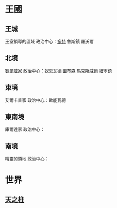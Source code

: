<!-- TITLE: 地理位置 -->
<!-- SUBTITLE:  -->

# 王國
## 王城
王室領導的區域
政治中心：[多特](/地理/多特)
魯斯鎮
羅沃爾
## 北境
[賽爾威家](/組織/賽威爾家)
政治中心：奴恩瓦德
圖布森
馬克斯威爾
紐寧鎮
## 東境
艾爾卡普家
政治中心：歐能瓦德
## 東南境
庫爾達家
政治中心：
## 南境
精靈的領地
政治中心：

# 世界
## [天之柱](/地理/天之柱)